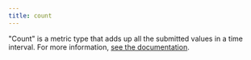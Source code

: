 ```yaml
---
title: count
---
```

"Count" is a metric type that adds up all the submitted values in a time interval.
For more information, <a href="/metrics/#metric-types">see the documentation</a>.
